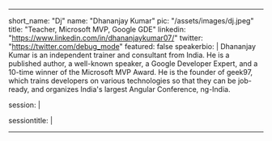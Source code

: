 ---

short_name: "Dj"
name: "Dhananjay Kumar"
pic: "/assets/images/dj.jpeg"
title: "Teacher, Microsoft MVP, Google GDE"
linkedin: "https://www.linkedin.com/in/dhananjaykumar07/"
twitter: "https://twitter.com/debug_mode"
featured: false
speakerbio: |
    Dhananjay Kumar is an independent trainer and consultant from India. He is a published author, a well-known speaker, a Google Developer Expert, and a 10-time winner of the Microsoft MVP Award. He is the founder of geek97, which trains developers on various technologies so that they can be job-ready, and organizes India's largest Angular Conference, ng-India.

session: |
    
sessiontitle: |
    
---